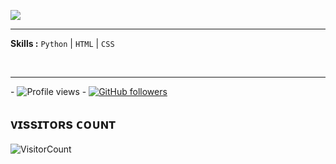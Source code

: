 <p>
    <a href="https://t.me/DhananjayaMadhusanka" target="blank"><img src="https://img.shields.io/badge/@ᴅʜᴀɴᴀɴᴊᴀʏᴀ_ᴍᴀᴅʜᴜsᴀɴᴋᴀ-30302f?style=flat&logo=telegram" /></a>

___

 
 
  

 
  
 ​<b>Skills :</b> <code>Python</code> | <code>HTML</code> | <code>CSS</code> 
  
  

  
 ​</div>
 
 
  
 





___
 


 
 ​-​ ![​Profile views​](https://gpvc.arturio.dev/dhananjayamadhusanka) 
 ​-​ [![​GitHub followers​](https://img.shields.io/github/followers/dhananjayamadhusankasvg?style=social&label=Follow&maxAge=2592000)](https://github.com/dhananjayamadhusanka?tab=followers) 








 
 ## ᴠɪssɪᴛᴏʀs ᴄᴏᴜɴᴛ
 ​![​VisitorCount​](https://profile-counter.glitch.me/{dhananjayamadhusanka}/count.svg)
